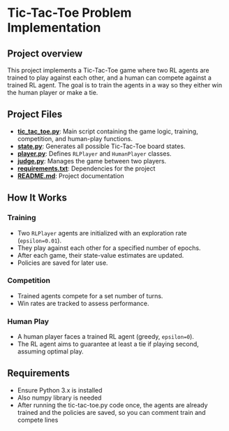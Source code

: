 # Tic-Tac-Toe Problem Implementation

## Project overview

This project implements a Tic-Tac-Toe game where two RL agents are trained
to play against each other, and a human can compete against a trained RL agent.
The goal is to train the agents in a way so they either win the human player or make a tie.


## Project Files

- **[tic_tac_toe.py](src/tic_tac_toe.py)**: Main script containing the game logic, training, competition, and human-play functions.
- **[state.py](src/state.py)**: Generates all possible Tic-Tac-Toe board states.
- **[player.py](src/player.py)**: Defines `RLPlayer` and `HumanPlayer` classes.
- **[judge.py](src/judge.py)**: Manages the game between two players.
- **[requirements.txt]()**: Dependencies for the project
- **[README.md]()**: Project documentation

## How It Works

### Training
- Two `RLPlayer` agents are initialized with an exploration rate (`epsilon=0.01`).
- They play against each other for a specified number of epochs.
- After each game, their state-value estimates are updated.
- Policies are saved for later use.

### Competition
- Trained agents compete for a set number of turns.
- Win rates are tracked to assess performance.

### Human Play
- A human player faces a trained RL agent (greedy, `epsilon=0`).
- The RL agent aims to guarantee at least a tie if playing second, assuming optimal play.


## Requirements
- Ensure Python 3.x is installed
- Also numpy library is needed
- After running the tic-tac-toe.py code once, the agents are already trained and the policies are saved, so you can comment train and compete lines
